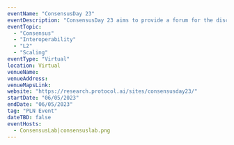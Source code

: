 ```yaml
---
eventName: "ConsensusDay 23"
eventDescription: "ConsensusDay 23 aims to provide a forum for the discussion of early-stage but high-impact research with scientific interest and real-world applications."
eventTopic: 
  - "Consensus"
  - "Interoperability"
  - "L2"
  - "Scaling"
eventType: "Virtual"
location: Virtual
venueName: 
venueAddress: 
venueMapsLink: 
website: "https://research.protocol.ai/sites/consensusday23/"
startDate: "06/05/2023"
endDate: "06/05/2023"
tag: "PLN Event"
dateTBD: false
eventHosts:
  - ConsensusLab|consensuslab.png
---
```

